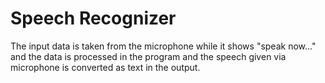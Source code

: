 # Speech Recognizer
 The input data is taken from the microphone while it shows "speak now..." and the data is processed in the program and the speech given via microphone is converted as text in the output.
